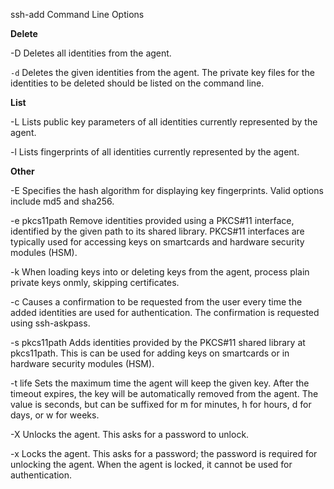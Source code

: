 ssh-add Command Line Options

**Delete**

-D Deletes all identities from the agent.

`-d` Deletes the given identities from the agent. The private key files for the identities to be deleted should be listed on the command line.

**List**

-L Lists public key parameters of all identities currently represented by the agent.

-l Lists fingerprints of all identities currently represented by the agent.

**Other**

-E Specifies the hash algorithm for displaying key fingerprints. Valid options include md5 and sha256.

-e pkcs11path Remove identities provided using a PKCS#11 interface, identified by the given path to its shared library. PKCS#11 interfaces are typically used for accessing keys on smartcards and hardware security modules (HSM).

-k When loading keys into or deleting keys from the agent, process plain private keys onmly, skipping certificates.

-c Causes a confirmation to be requested from the user every time the added identities are used for authentication. The confirmation is requested using ssh-askpass.

-s pkcs11path Adds identities provided by the PKCS#11 shared library at pkcs11path. This is can be used for adding keys on smartcards or in hardware security modules (HSM).

-t life Sets the maximum time the agent will keep the given key. After the timeout expires, the key will be automatically removed from the agent. The value is seconds, but can be suffixed for m for minutes, h for hours, d for days, or w for weeks.

-X Unlocks the agent. This asks for a password to unlock.

-x Locks the agent. This asks for a password; the password is required for unlocking the agent. When the agent is locked, it cannot be used for authentication.